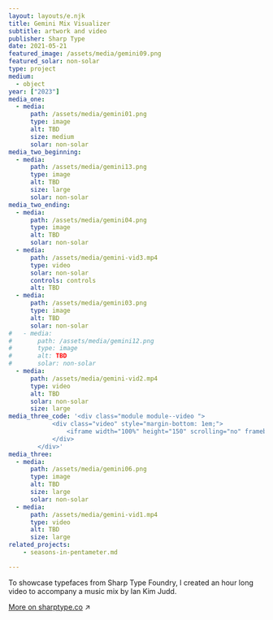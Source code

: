 ```yaml
---
layout: layouts/e.njk
title: Gemini Mix Visualizer
subtitle: artwork and video
publisher: Sharp Type
date: 2021-05-21
featured_image: /assets/media/gemini09.png
featured_solar: non-solar
type: project
medium:
  - object
year: ["2023"]
media_one:
  - media:
      path: /assets/media/gemini01.png
      type: image
      alt: TBD
      size: medium
      solar: non-solar
media_two_beginning:
  - media:
      path: /assets/media/gemini13.png
      type: image
      alt: TBD
      size: large
      solar: non-solar
media_two_ending:
  - media:
      path: /assets/media/gemini04.png
      type: image
      alt: TBD
      solar: non-solar
  - media:
      path: /assets/media/gemini-vid3.mp4
      type: video
      solar: non-solar
      controls: controls
      alt: TBD
  - media:
      path: /assets/media/gemini03.png
      type: image
      alt: TBD
      solar: non-solar
#   - media:
#       path: /assets/media/gemini12.png
#       type: image
#       alt: TBD
#       solar: non-solar
  - media:
      path: /assets/media/gemini-vid2.mp4
      type: video
      alt: TBD
      solar: non-solar
      size: large
media_three_code: '<div class="module module--video ">
            <div class="video" style="margin-bottom: 1em;">
                <iframe width="100%" height="150" scrolling="no" frameborder="no" allow="autoplay" src="https://w.soundcloud.com/player/?url=https%3A//api.soundcloud.com/tracks/1520823301&color=%23ff5500&auto_play=false&hide_related=false&show_comments=true&show_user=true&show_reposts=false&show_teaser=true&visual=true"></iframe>
            </div>
        </div>'
media_three:
  - media:
      path: /assets/media/gemini06.png
      type: image
      alt: TBD
      size: large
      solar: non-solar
  - media:
      path: /assets/media/gemini-vid1.mp4
      type: video
      alt: TBD
      size: large
related_projects:
    - seasons-in-pentameter.md

---
```


To showcase typefaces from Sharp Type Foundry, I created an hour long video to accompany a music mix by Ian Kim Judd.

<a href="https://sharptype.co/news/sharp-fm-008-IanKimJudd-gemini-23" target="_blank">More on sharptype.co</a> ↗
